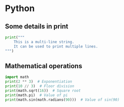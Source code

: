 # Python

## Some details in print
```python
print("""
    This is a multi-line string.
    It can be used to print multiple lines.
""")
```

## Mathematical operations
```python
import math
print(2 ** 3)  # Exponentiation
print(10 // 3)  # Floor division
print(math.sqrt(16))  # Square root
print(math.pi)  # Value of pi
print(math.sin(math.radians(90)))  # Value of sin(90)
```
